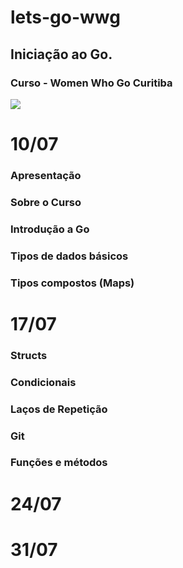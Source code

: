 # lets-go-wwg

## Iniciação ao Go. 

### Curso  -  Women Who Go Curitiba

<img src="https://t3.ftcdn.net/jpg/04/36/91/30/360_F_436913090_drGC75a7LbVDXWtxCfwqP7C8ZQQglvUE.jpg" />


# 10/07

### Apresentação
### Sobre o Curso
### Introdução a Go
### Tipos de dados básicos
### Tipos compostos (Maps)



# 17/07

### Structs
### Condicionais 
### Laços de Repetição
### Git
### Funções e métodos



# 24/07

# 31/07



